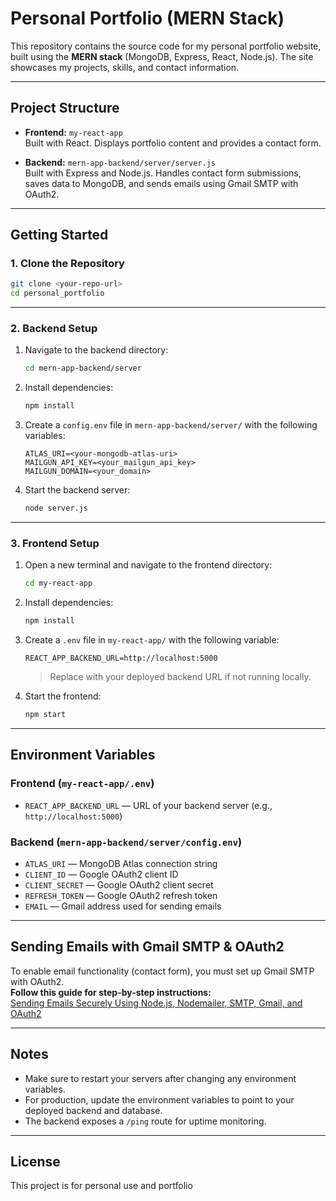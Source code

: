 # Personal Portfolio (MERN Stack)

This repository contains the source code for my personal portfolio website, built using the **MERN stack** (MongoDB, Express, React, Node.js). The site showcases my projects, skills, and contact information.

---

## Project Structure

- **Frontend:** `my-react-app`  
  Built with React. Displays portfolio content and provides a contact form.

- **Backend:** `mern-app-backend/server/server.js`  
  Built with Express and Node.js. Handles contact form submissions, saves data to MongoDB, and sends emails using Gmail SMTP with OAuth2.

---

## Getting Started

### 1. Clone the Repository

```sh
git clone <your-repo-url>
cd personal_portfolio
```

---

### 2. Backend Setup

1. Navigate to the backend directory:
    ```sh
    cd mern-app-backend/server
    ```

2. Install dependencies:
    ```sh
    npm install
    ```

3. Create a `config.env` file in `mern-app-backend/server/` with the following variables:
    ```
    ATLAS_URI=<your-mongodb-atlas-uri>
    MAILGUN_API_KEY=<your_mailgun_api_key>
    MAILGUN_DOMAIN=<your_domain>
    ```

4. Start the backend server:
    ```sh
    node server.js
    ```

---

### 3. Frontend Setup

1. Open a new terminal and navigate to the frontend directory:
    ```sh
    cd my-react-app
    ```

2. Install dependencies:
    ```sh
    npm install
    ```

3. Create a `.env` file in `my-react-app/` with the following variable:
    ```
    REACT_APP_BACKEND_URL=http://localhost:5000
    ```
    > Replace with your deployed backend URL if not running locally.

4. Start the frontend:
    ```sh
    npm start
    ```

---

## Environment Variables

### Frontend (`my-react-app/.env`)
- `REACT_APP_BACKEND_URL` — URL of your backend server (e.g., `http://localhost:5000`)

### Backend (`mern-app-backend/server/config.env`)
- `ATLAS_URI` — MongoDB Atlas connection string
- `CLIENT_ID` — Google OAuth2 client ID
- `CLIENT_SECRET` — Google OAuth2 client secret
- `REFRESH_TOKEN` — Google OAuth2 refresh token
- `EMAIL` — Gmail address used for sending emails

---

## Sending Emails with Gmail SMTP & OAuth2

To enable email functionality (contact form), you must set up Gmail SMTP with OAuth2.  
**Follow this guide for step-by-step instructions:**  
[Sending Emails Securely Using Node.js, Nodemailer, SMTP, Gmail, and OAuth2](https://dev.to/chandrapantachhetri/sending-emails-securely-using-node-js-nodemailer-smtp-gmail-and-oauth2-g3a)

---

## Notes

- Make sure to restart your servers after changing any environment variables.
- For production, update the environment variables to point to your deployed backend and database.
- The backend exposes a `/ping` route for uptime monitoring.

---

## License

This project is for personal use and portfolio